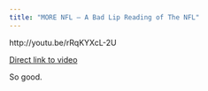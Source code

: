 ```yaml
---
title: "MORE NFL — A Bad Lip Reading of The NFL"
---
```

<p>http://youtu.be/rRqKYXcL-2U</p>
<p><a href="http://youtu.be/rRqKYXcL-2U">Direct link to video</a></p>
<p>So good.</p>
